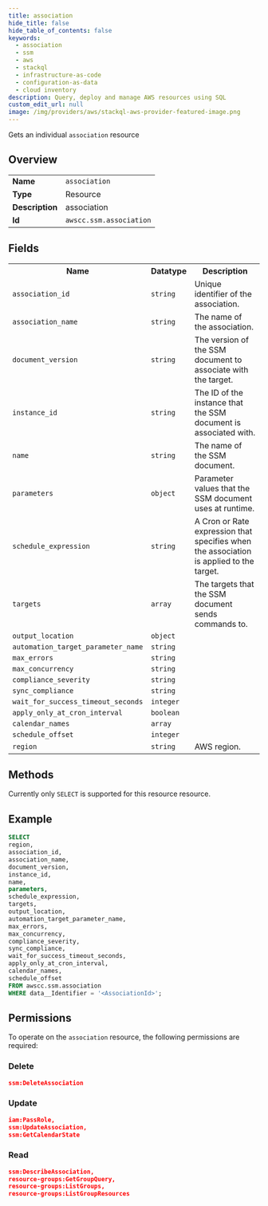 ```yaml
---
title: association
hide_title: false
hide_table_of_contents: false
keywords:
  - association
  - ssm
  - aws
  - stackql
  - infrastructure-as-code
  - configuration-as-data
  - cloud inventory
description: Query, deploy and manage AWS resources using SQL
custom_edit_url: null
image: /img/providers/aws/stackql-aws-provider-featured-image.png
---
```

Gets an individual <code>association</code> resource

## Overview
<table><tbody>
<tr><td><b>Name</b></td><td><code>association</code></td></tr>
<tr><td><b>Type</b></td><td>Resource</td></tr>
<tr><td><b>Description</b></td><td>association</td></tr>
<tr><td><b>Id</b></td><td><code>awscc.ssm.association</code></td></tr>
</tbody></table>

## Fields
<table><tbody>
<tr><th>Name</th><th>Datatype</th><th>Description</th></tr>
<tr><td><code>association_id</code></td><td><code>string</code></td><td>Unique identifier of the association.</td></tr>
<tr><td><code>association_name</code></td><td><code>string</code></td><td>The name of the association.</td></tr>
<tr><td><code>document_version</code></td><td><code>string</code></td><td>The version of the SSM document to associate with the target.</td></tr>
<tr><td><code>instance_id</code></td><td><code>string</code></td><td>The ID of the instance that the SSM document is associated with.</td></tr>
<tr><td><code>name</code></td><td><code>string</code></td><td>The name of the SSM document.</td></tr>
<tr><td><code>parameters</code></td><td><code>object</code></td><td>Parameter values that the SSM document uses at runtime.</td></tr>
<tr><td><code>schedule_expression</code></td><td><code>string</code></td><td>A Cron or Rate expression that specifies when the association is applied to the target.</td></tr>
<tr><td><code>targets</code></td><td><code>array</code></td><td>The targets that the SSM document sends commands to.</td></tr>
<tr><td><code>output_location</code></td><td><code>object</code></td><td></td></tr>
<tr><td><code>automation_target_parameter_name</code></td><td><code>string</code></td><td></td></tr>
<tr><td><code>max_errors</code></td><td><code>string</code></td><td></td></tr>
<tr><td><code>max_concurrency</code></td><td><code>string</code></td><td></td></tr>
<tr><td><code>compliance_severity</code></td><td><code>string</code></td><td></td></tr>
<tr><td><code>sync_compliance</code></td><td><code>string</code></td><td></td></tr>
<tr><td><code>wait_for_success_timeout_seconds</code></td><td><code>integer</code></td><td></td></tr>
<tr><td><code>apply_only_at_cron_interval</code></td><td><code>boolean</code></td><td></td></tr>
<tr><td><code>calendar_names</code></td><td><code>array</code></td><td></td></tr>
<tr><td><code>schedule_offset</code></td><td><code>integer</code></td><td></td></tr>
<tr><td><code>region</code></td><td><code>string</code></td><td>AWS region.</td></tr>

</tbody></table>

## Methods
Currently only <code>SELECT</code> is supported for this resource resource.

## Example
```sql
SELECT
region,
association_id,
association_name,
document_version,
instance_id,
name,
parameters,
schedule_expression,
targets,
output_location,
automation_target_parameter_name,
max_errors,
max_concurrency,
compliance_severity,
sync_compliance,
wait_for_success_timeout_seconds,
apply_only_at_cron_interval,
calendar_names,
schedule_offset
FROM awscc.ssm.association
WHERE data__Identifier = '<AssociationId>';
```

## Permissions

To operate on the <code>association</code> resource, the following permissions are required:

### Delete
```json
ssm:DeleteAssociation
```

### Update
```json
iam:PassRole,
ssm:UpdateAssociation,
ssm:GetCalendarState
```

### Read
```json
ssm:DescribeAssociation,
resource-groups:GetGroupQuery,
resource-groups:ListGroups,
resource-groups:ListGroupResources
```

